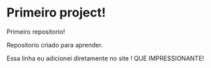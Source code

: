 # Primeiro project!
 Primeiro repositorio!

 Repositorio criado para aprender.

 Essa linha eu adicionei diretamente no site ! QUE IMPRESSIONANTE!
